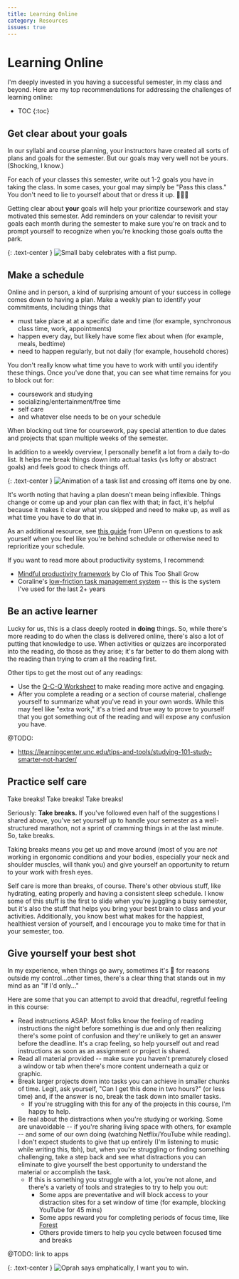 ```yaml
---
title: Learning Online
category: Resources
issues: true
---
```


Learning Online
===============

I'm deeply invested in you having a successful semester, in my class and beyond. Here are my top recommendations for addressing the challenges of learning online:

* TOC
{:toc}

## Get clear about your goals
In our syllabi and course planning, your instructors have created all sorts of plans and goals for the semester. But our goals may very well not be yours. (Shocking, I know.)

For each of your classes this semester, write out 1-2 goals you have in taking the class. In some cases, your goal may simply be "Pass this class." You don't need to lie to yourself about that or dress it up. <span class="emoji">🤷🏻‍♀️</span>

Getting clear about **your** goals will help your prioritize coursework and stay motivated this semester. Add reminders on your calendar to revisit your goals each month during the semester to make sure you're on track and to prompt yourself to recognize when you're knocking those goals outta the park.

{: .text-center }
![Small baby celebrates with a fist pump.](https://media.giphy.com/media/6brH8dM3zeMyA/giphy.gif)

## Make a schedule
Online and in person, a kind of surprising amount of your success in college comes down to having a plan. Make a weekly plan to identify your commitments, including things that
- must take place at at a specific date and time (for example, synchronous class time, work, appointments)
- happen every day, but likely have some flex about when (for example, meals, bedtime)
- need to happen regularly, but not daily (for example, household chores)

You don't really know what time you have to work with until you identify these things. Once you've done that, you can see what time remains for you to block out for:
- coursework and studying
- socializing/entertainment/free time
- self care
- and whatever else needs to be on your schedule

When blocking out time for coursework, pay special attention to due dates and projects that span multiple weeks of the semester.

In addition to a weekly overview, I personally benefit a lot from a daily to-do list. It helps me break things down into actual tasks (vs lofty or abstract goals) and feels good to check things off.

{: .text-center }
![Animation of a task list and crossing off items one by one.](https://media.giphy.com/media/3o6ozD4FXYQNv5ERjy/giphy.gif)

It's worth noting that having a plan doesn't mean being inflexible. Things change or come up and your plan can flex with that; in fact, it's helpful because it makes it clear what you skipped and need to make up, as well as what time you have to do that in.

As an additional resource, see [this guide](https://wlrc.vpul.upenn.edu/wp-content/uploads/2020/08/Building_Flexibility_Into_Your_Study_Plans.pdf) from UPenn on questions to ask yourself when you feel like you're behind schedule or otherwise need to reprioritize your schedule.

If you want to read more about productivity systems, I recommend:
- [Mindful productivity framework](https://thistooshallgrow.com/blog/mindful-productivity) by Clo of This Too Shall Grow
- Coraline's [low-friction task management system](https://github.com/coralineada/lftm) -- this is the system I've used for the last 2+ years

## Be an active learner
Lucky for us, this is a class deeply rooted in **doing** things. So, while there's more reading to do when the class is delivered online, there's also a lot of putting that knowledge to use. When activities or quizzes are incorporated into the reading, do those as they arise; it's far better to do them along with the reading than trying to cram all the reading first.

Other tips to get the most out of any readings:
- Use the [Q-C-Q Worksheet](https://docs.google.com/document/d/1-nLkkIevl2CT39mvkKj42de9HOqmlMkhN1NNCzJTsaQ/copy?usp=sharing) to make reading more active and engaging.
- After you complete a reading or a section of course material, challenge yourself to summarize what you've read in your own words. While this may feel like "extra work," it's a tried and true way to prove to yourself that you got something out of the reading and will expose any confusion you have.

@TODO:
- https://learningcenter.unc.edu/tips-and-tools/studying-101-study-smarter-not-harder/

## Practice self care
Take breaks! Take breaks! Take breaks!

Seriously: **Take breaks.** If you've followed even half of the suggestions I shared above, you've set yourself up to handle your semester as a well-structured marathon, not a sprint of cramming things in at the last minute. So, take breaks.

Taking breaks means you get up and move around (most of you are _not_ working in ergonomic conditions and your bodies, especially your neck and shoulder muscles, will thank you) and give yourself an opportunity to return to your work with fresh eyes.

Self care is more than breaks, of course. There's other obvious stuff, like hydrating, eating properly and having a consistent sleep schedule. I know some of this stuff is the first to slide when you're juggling a busy semester, but it's also the stuff that helps you bring your best brain to class and your activities. Additionally, you know best what makes for the happiest, healthiest version of yourself, and I encourage you to make time for that in your semester, too.

## Give yourself your best shot
In my experience, when things go awry, sometimes it's <span class="emoji">💯</span> for reasons outside my control...other times, there's a clear thing that stands out in my mind as an "If I'd only..."

Here are some that you can attempt to avoid that dreadful, regretful feeling in this course:

- Read instructions ASAP. Most folks know the feeling of reading instructions the night before something is due and only then realizing there's some point of confusion and they're unlikely to get an answer before the deadline. It's a crap feeling, so help yourself out and read instructions as soon as an assignment or project is shared.
- Read all material provided -- make sure you haven't prematurely closed a window or tab when there's more content underneath a quiz or graphic.
- Break larger projects down into tasks you can achieve in smaller chunks of time. Legit, ask yourself, "Can I get this done in two hours?" (or less time) and, if the answer is no, break the task down into smaller tasks.
  - If you're struggling with this for any of the projects in this course, I'm happy to help.
- Be real about the distractions when you're studying or working. Some are unavoidable -- if you're sharing living space with others, for example -- and some of our own doing (watching Netflix/YouTube while reading). I don't expect students to give that up entirely (I'm listening to music while writing this, tbh), but, when you're struggling or finding something challenging, take a step back and see what distractions you can eliminate to give yourself the best opportunity to understand the material or accomplish the task.
  - If this is something you struggle with a lot, you're not alone, and there's a variety of tools and strategies to try to help you out:
    - Some apps are preventative and will block access to your distraction sites for a set window of time (for example, blocking YouTube for 45 mins)
    - Some apps reward you for completing periods of focus time, like [Forest]()
    - Others provide timers to help you cycle between focused time and breaks

@TODO: link to apps

{: .text-center }
![Oprah says emphatically, I want you to win.](https://media.giphy.com/media/sFWDp31gcfPSo/giphy.gif)
